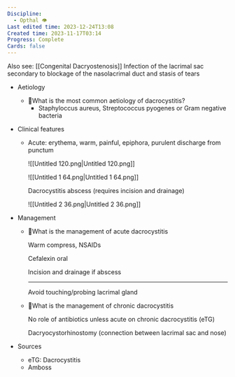 ```yaml
---
Discipline:
  - Opthal 👁
Last edited time: 2023-12-24T13:08
Created time: 2023-11-17T03:14
Progress: Complete
Cards: false
---
```

Also see: [[Congenital Dacryostenosis]]
Infection of the lacrimal sac secondary to blockage of the nasolacrimal duct and stasis of tears
- Aetiology
    - 🍒What is the most common aetiology of dacrocystitis?
        - Staphyloccus aureus, Streptococcus pyogenes or Gram negative bacteria
- Clinical features
    - Acute: erythema, warm, painful, epiphora, purulent discharge from punctum
        
        ![[Untitled 120.png|Untitled 120.png]]
        
        ![[Untitled 1 64.png|Untitled 1 64.png]]
        
        Dacrocystitis abscess (requires incision and drainage)
        
        ![[Untitled 2 36.png|Untitled 2 36.png]]
        
- Management
    - 🍒What is the management of acute dacrocystitis
        
        Warm compress, NSAIDs
        
        Cefalexin oral
        
        Incision and drainage if abscess
        
        ---
        
        Avoid touching/probing lacrimal gland
        
    - 🍒What is the management of chronic dacrocystitis
        
        No role of antibiotics unless acute on chronic dacrocystitis (eTG)
        
        Dacryocystorhinostomy (connection between lacrimal sac and nose)
        
- Sources
    - eTG: Dacrocystitis
    - Amboss